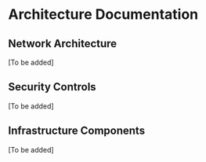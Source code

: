 # Architecture Documentation

## Network Architecture
[To be added]

## Security Controls
[To be added]

## Infrastructure Components
[To be added]
